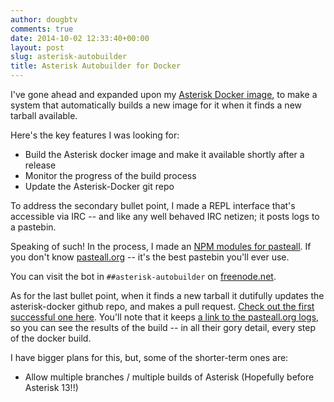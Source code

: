 ```yaml
---
author: dougbtv
comments: true
date: 2014-10-02 12:33:40+00:00
layout: post
slug: asterisk-autobuilder
title: Asterisk Autobuilder for Docker
---
```


I've gone ahead and expanded upon my [Asterisk Docker image](https://registry.hub.docker.com/u/dougbtv/asterisk/), to make a system that automatically builds a new image for it when it finds a new tarball available.

Here's the key features I was looking for:

* Build the Asterisk docker image and make it available shortly after a release
* Monitor the progress of the build process
* Update the Asterisk-Docker git repo

To address the secondary bullet point, I made a REPL interface that's accessible via IRC -- and like any well behaved IRC netizen; it posts logs to a pastebin.

Speaking of such! In the process, I made an [NPM modules for pasteall](https://www.npmjs.org/package/pasteall). If you don't know [pasteall.org](http://www.pasteall.org) -- it's the best pastebin you'll ever use.

You can visit the bot in `##asterisk-autobuilder` on [freenode.net](https://freenode.net/).

As for the last bullet point, when it finds a new tarball it dutifully updates the asterisk-docker github repo, and makes a pull request. [Check out the first successful one here](https://github.com/dougbtv/docker-asterisk/pull/16). You'll note that it keeps [a link to the pasteall.org logs](http://www.pasteall.org/54631/text), so you can see the results of the build -- in all their gory detail, every step of the docker build.

I have bigger plans for this, but, some of the shorter-term ones are:

* Allow multiple branches / multiple builds of Asterisk (Hopefully before Asterisk 13!!)
